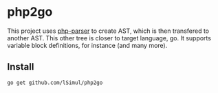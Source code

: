 # php2go

This project uses [php-parser](https://github.com/z7zmey/php-parser) to create AST, which is then transfered to another AST. This other tree is closer to target language, go. It supports variable block definitions, for instance (and many more).

Install
-------

```
go get github.com/lSimul/php2go
```
